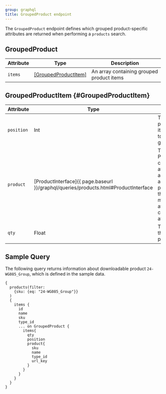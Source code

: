 ```yaml
---
group: graphql
title: GroupedProduct endpoint
---
```


The `GroupedProduct` endpoint defines which grouped product-specific attributes are returned when performing a `products` search.

## GroupedProduct

Attribute | Type | Description
--- | --- | ---
`items` | [[GroupedProductItem]](#GroupedProductItem) | An array containing grouped product items

## GroupedProductItem {#GroupedProductItem}

Attribute | Type | Description
--- | --- | ---
`position` | Int | The relative position of this item compared to the other group items
`product` | [ProductInterface]{{ page.baseurl }}/graphql/queries/products.html#ProductInterface | The ProductInterface contains attributes that are common to all types of products. Note that descriptions may not be available for custom and EAV attributes | The ProductInterface object, which contains details about this product option
`qty` | Float | The quantity of this grouped product item

## Sample Query

The following query returns information about downloadable product `24-WG085_Group`, which is defined in the sample data.

``` text
{
  products(filter:
    {sku: {eq: "24-WG085_Group"}}
  )
  {
    items {
      id
      name
      sku
      type_id
      ... on GroupedProduct {
        items{
          qty
          position
          product{
            sku
            name
            type_id
            url_key
          }
        }
      }
    }
  }
}
```
